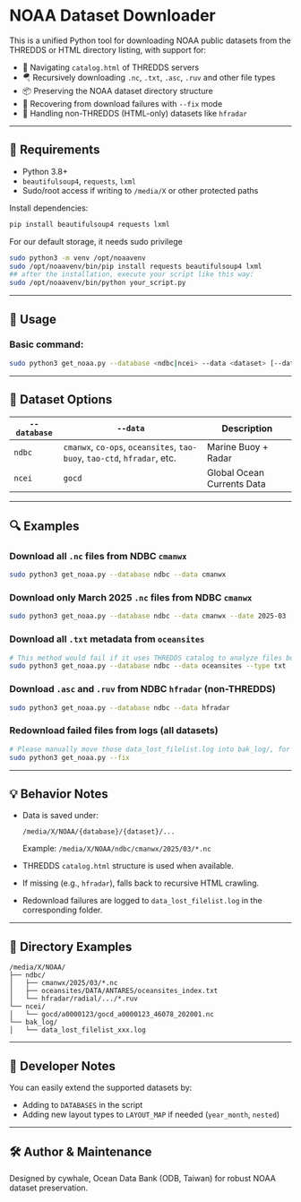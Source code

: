 # NOAA Dataset Downloader

This is a unified Python tool for downloading NOAA public datasets from the THREDDS or HTML directory listing, with support for:

- 🧭 Navigating `catalog.html` of THREDDS servers
- 🪂 Recursively downloading `.nc`, `.txt`, `.asc`, `.ruv` and other file types
- 📦 Preserving the NOAA dataset directory structure
- 🔄 Recovering from download failures with `--fix` mode
- 🚧 Handling non-THREDDS (HTML-only) datasets like `hfradar`

---

## 🔧 Requirements

- Python 3.8+
- `beautifulsoup4`, `requests`, `lxml`
- Sudo/root access if writing to `/media/X` or other protected paths

Install dependencies:
```bash
pip install beautifulsoup4 requests lxml
```

For our default storage, it needs sudo privilege
```bash
sudo python3 -m venv /opt/noaavenv
sudo /opt/noaavenv/bin/pip install requests beautifulsoup4 lxml
## after the installation, execute your script like this way:
sudo /opt/noaavenv/bin/python your_script.py
```

---

## 🚀 Usage

### Basic command:

```bash
sudo python3 get_noaa.py --database <ndbc|ncei> --data <dataset> [--date YYYY-MM] [--type ext1,ext2]
```

---

## 📂 Dataset Options

| `--database` | `--data`                        | Description |
|--------------|----------------------------------|-------------|
| `ndbc`       | `cmanwx`, `co-ops`, `oceansites`, `tao-buoy`, `tao-ctd`, `hfradar`, etc. | Marine Buoy + Radar |
| `ncei`       | `gocd`                          | Global Ocean Currents Data |

---

## 🔍 Examples

### Download all `.nc` files from NDBC `cmanwx`

```bash
sudo python3 get_noaa.py --database ndbc --data cmanwx
```

### Download only March 2025 `.nc` files from NDBC `cmanwx`

```bash
sudo python3 get_noaa.py --database ndbc --data cmanwx --date 2025-03
```

### Download all `.txt` metadata from `oceansites`

```bash
# This method would fail if it uses THREDDS catalog to analyze files but those catalog.html DO NOT record the extension, e.g., .txt, you want.
sudo python3 get_noaa.py --database ndbc --data oceansites --type txt
```

### Download `.asc` and `.ruv` from NDBC `hfradar` (non-THREDDS)

```bash
sudo python3 get_noaa.py --database ndbc --data hfradar
```

### Redownload failed files from logs (all datasets)

```bash
# Please manually move those data_lost_filelist.log into bak_log/, for example, bak_log/data_lost_filelist_tao-buoy.log
sudo python3 get_noaa.py --fix
```

---

## 💡 Behavior Notes

- Data is saved under:
  ```
  /media/X/NOAA/{database}/{dataset}/...
  ```
  Example: `/media/X/NOAA/ndbc/cmanwx/2025/03/*.nc`

- THREDDS `catalog.html` structure is used when available.
- If missing (e.g., `hfradar`), falls back to recursive HTML crawling.
- Redownload failures are logged to `data_lost_filelist.log` in the corresponding folder.

---

## 📁 Directory Examples

```
/media/X/NOAA/
├── ndbc/
│   ├── cmanwx/2025/03/*.nc
│   ├── oceansites/DATA/ANTARES/oceansites_index.txt
│   └── hfradar/radial/.../*.ruv
└── ncei/
│   └── gocd/a0000123/gocd_a0000123_46078_202001.nc
└── bak_log/
│   └── data_lost_filelist_xxx.log
```

---

## 🔧 Developer Notes

You can easily extend the supported datasets by:
- Adding to `DATABASES` in the script
- Adding new layout types to `LAYOUT_MAP` if needed (`year_month`, `nested`)

---

## 🛠 Author & Maintenance

Designed by cywhale, Ocean Data Bank (ODB, Taiwan) for robust NOAA dataset preservation.

